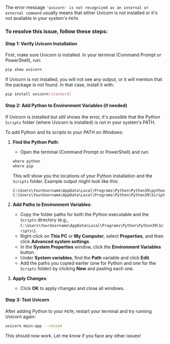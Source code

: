 The error message `'uvicorn' is not recognized as an internal or external command` usually means that either Uvicorn is not installed or it's not available in your system's `PATH`.

### To resolve this issue, follow these steps:

#### Step 1: Verify Uvicorn Installation

First, make sure Uvicorn is installed. In your terminal (Command Prompt or PowerShell), run:

``` bash
pip show uvicorn
```

If Uvicorn is not installed, you will not see any output, or it will mention that the package is not found. In that case, install it with:

```bash
pip install uvicorn[standard]
```

#### Step 2: Add Python to Environment Variables (if needed)

If Uvicorn is installed but still shows the error, it's possible that the Python `Scripts` folder (where Uvicorn is installed) is not in your system's PATH.

To add Python and its scripts to your PATH on Windows:

1. **Find the Python Path**: 
   - Open the terminal (Command Prompt or PowerShell) and run:
   
   ```bash
   where python
   where pip
   ```

   This will show you the locations of your Python installation and the `Scripts` folder. Example output might look like this:
   
   ```
   C:\Users\YourUsername\AppData\Local\Programs\Python\Python39\python.exe
   C:\Users\YourUsername\AppData\Local\Programs\Python\Python39\Scripts\pip.exe
   ```

2. **Add Paths to Environment Variables**:
   - Copy the folder paths for both the Python executable and the `Scripts` directory (e.g., `C:\Users\YourUsername\AppData\Local\Programs\Python\Python39\Scripts\`).
   - Right-click on **This PC** or **My Computer**, select **Properties**, and then click **Advanced system settings**.
   - In the **System Properties** window, click the **Environment Variables** button.
   - Under **System variables**, find the **Path** variable and click **Edit**.
   - Add the paths you copied earlier (one for Python and one for the `Scripts` folder) by clicking **New** and pasting each one.

3. **Apply Changes**:
   - Click **OK** to apply changes and close all windows.

#### Step 3: Test Uvicorn

After adding Python to your `PATH`, restart your terminal and try running Uvicorn again:

```bash
uvicorn main:app --reload
```

This should now work. Let me know if you face any other issues!